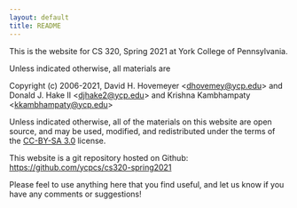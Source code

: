 ```yaml
---
layout: default
title: README
---
```


This is the website for CS 320, Spring 2021 at York College of Pennsylvania.

Unless indicated otherwise, all materials are

Copyright (c) 2006-2021, David H. Hovemeyer &lt;<dhovemey@ycp.edu>&gt; and Donald J. Hake II &lt;<djhake2@ycp.edu>&gt; and Krishna Kambhampaty &lt;<kkambhampaty@ycp.edu>&gt;

Unless indicated otherwise, all of the materials on this website are open source, and may be used, modified, and redistributed under the terms of the <a href="http://creativecommons.org/licenses/by-sa/3.0/us/">CC-BY-SA 3.0</a> license.

This website is a git repository hosted on Github: <https://github.com/ycpcs/cs320-spring2021>

Please feel to use anything here that you find useful, and let us know if you have any comments or suggestions!
